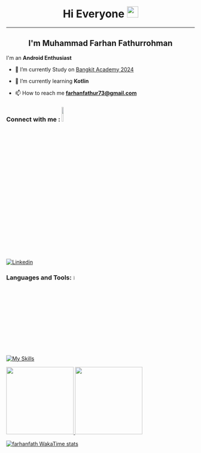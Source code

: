 <h1 align="center">Hi Everyone <img src="https://raw.githubusercontent.com/iampavangandhi/iampavangandhi/master/gifs/Hi.gif" width="30px"></h1> 

<hr>

<h2 align="center"> I'm Muhammad Farhan Fathurrohman </h2>

I'm an **Android Enthusiast** 


- 🔭 I’m currently Study on [Bangkit Academy 2024](https://www.dicoding.com/)

- 🌱 I’m currently learning **Kotlin**

- 📫 How to reach me **farhanfathur73@gmail.com**

<h3 align="left">Connect with me : <img src='https://raw.githubusercontent.com/ShahriarShafin/ShahriarShafin/main/Assets/handshake.gif' width ="10%" height="10%"></h3>
<p align="left">
  
[![Linkedin](https://skillicons.dev/icons?i=linkedin)](https://linkedin.com/in/farhan-fathur)

</p>

<h3 align="left">Languages and Tools: <img src = "https://media2.giphy.com/media/QssGEmpkyEOhBCb7e1/giphy.gif?cid=ecf05e47a0n3gi1bfqntqmob8g9aid1oyj2wr3ds3mg700bl&rid=giphy.gif" width ="5%" height="5%"></h3>

[![My Skills](https://skillicons.dev/icons?i=androidstudio,java,kotlin,vscode,dart,flutter,html,git,dart,postman,postgres,php,mysql,firebase,figma,go,css,javascript)](https://skillicons.dev)

<p align="left">
<a href="https://github.com/farhanfath">
  <img height="180em" src="https://github-readme-stats.vercel.app/api?username=farhanfath&show_icons=true&theme=algolia&include_all_commits=true&count_private=true"/>
  <img height="180em" src="https://github-readme-stats.vercel.app/api/top-langs/?username=farhanfath&layout=compact&theme=algolia"/>
</a>
</p>

[![farhanfath WakaTime stats](https://github-readme-stats.vercel.app/api/wakatime?username=farhanfath)](https://github.com/farhanfath)
